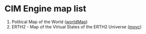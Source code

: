 # CIM Engine map list

1. Political Map of the World  ([worldMap](https://cimengine.github.io/map/?id=worldMap))
2. ERTH2 - Map of the Virtual States of the ERTH2 Universe ([movc](https://cimengine.github.io/map/?id=movc))
